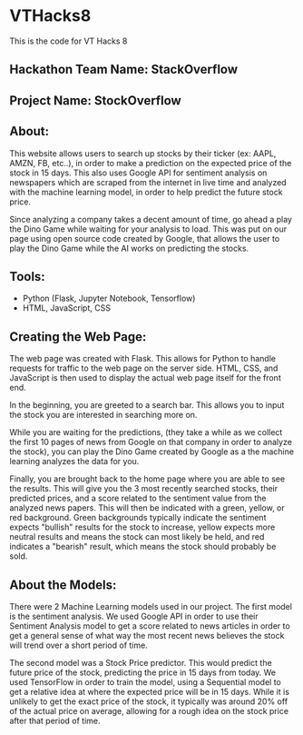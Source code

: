 # VTHacks8
This is the code for VT Hacks 8

## Hackathon Team Name: StackOverflow
## Project Name: StockOverflow
## About:

This website allows users to search up stocks by their ticker (ex: AAPL, AMZN, FB, etc..), in order to make a prediction on the 
expected price of the stock in 15 days. This also uses Google API for sentiment analysis on newspapers which are scraped from the internet 
in live time and analyzed with the machine learning model, in order to help predict the future stock price. 

Since analyzing a company takes a decent amount of time, go ahead a play the Dino Game while waiting for your analysis to load. 
This was put on our page using open source code created by Google, that allows the user to play the Dino Game while the AI 
works on predicting the stocks. 

## Tools:
- Python (Flask, Jupyter Notebook, Tensorflow)
- HTML, JavaScript, CSS 

## Creating the Web Page:
The web page was created with Flask. This allows for Python to handle 
requests for traffic to the web page on the server side. HTML, CSS, and JavaScript 
is then used to display the actual web page itself for the front end. 

In the beginning, you are greeted to a search bar. This allows you to input the 
stock you are interested in searching more on. 

While you are waiting for the predictions, (they take a while as we collect the first
10 pages of news from Google on that company in order to analyze the stock), 
you can play the Dino Game created by Google as a the machine learning 
analyzes the data for you.

Finally, you are brought back to the home page where you are able to see the results. 
This will give you the 3 most recently searched stocks, their predicted prices, and 
a score related to the sentiment value from the analyzed news papers. This will then be 
indicated with a green, yellow, or red background. Green backgrounds typically indicate 
the sentiment expects "bullish" results for the stock to increase, yellow expects more 
neutral results and means the stock can most likely be held, and red indicates a "bearish" 
result, which means the stock should probably be sold. 

## About the Models:
There were 2 Machine Learning models used in our project. The first model is the 
sentiment analysis. We used Google API in order to use their Sentiment Analysis 
model to get a score related to news articles in order to get a general sense of 
what way the most recent news believes the stock will trend over a short period of time. 

The second model was a Stock Price predictor. This would predict the future price 
of the stock, predicting the price in 15 days from today. We used TensorFlow in order 
to train the model, using a Sequential model to get a relative idea at where the expected 
price will be in 15 days. While it is unlikely to get the exact price of the stock, it 
typically was around 20% off of the actual price on average, allowing for a rough 
idea on the stock price after that period of time. 

